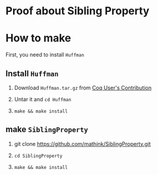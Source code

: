 Proof about Sibling Property
======

# How to make

First, you need to install `Huffman`

## Install `Huffman`

1. Download `Huffman.tar.gz` from [Coq User's Contribution](http://coq.inria.fr/pylons/contribs/view/Huffman/v8.4)

2. Untar it and `cd Huffman`

3. `make && make install`

## make `SiblingProperty`

1. git clone https://github.com/mathink/SiblingProperty.git

2. `cd SiblingProperty`

3. `make && make install`


